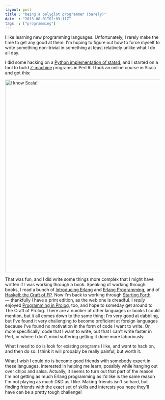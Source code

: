```yaml
---
layout: post
title : "being a polyglot programmer (barely)"
date  : "2013-08-01T02:03:11Z"
tags  : ["programming"]
---
```

I like learning new programming languages.  Unfortunately, I rarely make the
time to get any good at them.  I'm hoping to figure out how to force myself to
write something non-trivial in something at least relatively unlike what I do
all day.

I did some hacking on a [Python implementation of
statsd](https://github.com/sivy/py-statsd), and I started on a tool to build
[Z-machine](http://en.wikipedia.org/wiki/Z-machine) programs in Perl 6.  I took
an online course in Scala and got this:

<a href="http://www.flickr.com/photos/rjbs/9413234348/" title="I know Scala! by rjbs, on Flickr"><img src="http://farm4.staticflickr.com/3711/9413234348_d0f2f0e267_z.jpg" width="640" height="628" alt="I know Scala!"></a>

That was fun, and I did write some things more complex that I might have
written if I was working through a book.  Speaking of working through books, I
read a bunch of [Introducing
Erlang](http://shop.oreilly.com/product/0636920025818.do) and [Erlang
Programming](http://shop.oreilly.com/product/9780596518189.do), and of
[Haskell: the Craft of
FP](http://www.amazon.com/Haskell-Functional-Programming-International-Computer/dp/0201882957).
Now I'm back to working through [Starting
Forth](http://www.forth.com/starting-forth/) — thankfully I have a print
edition, as the web one is dreadful.  I *really* enjoyed [Programming in
Prolog](http://www.amazon.com/Programming-Prolog-Using-Standard-ebook/dp/B000PY4H32),
too, and hope to someday get around to The Craft of Prolog.  There are a number
of other languages or books I could mention, but it all comes down to the same
thing:  I'm very good at dabbling, but I've found it very challenging to become
proficient at foreign languages because I've found no motivation in the form of
code I want to write.  Or, more specifically, code that I want to write, but
that I can't write faster in Perl, or where I don't mind suffering getting it
done more laboriously.

What I need to do is look for existing programs I like, and want to hack on,
and then do so.  I think it will probably be really painful, but worth it.

What I *wish* I could do is become good friends with somebody expert in these
languages, interested in helping me learn, possibly while hanging out over
chips and salsa.  Actually, it seems to turn out that part of the reason I'm
not getting as much Erlang programming as I'd like is the same reason I'm not
playing as much D&D as I like.  Making friends isn't so hard, but finding
friends with the exact set of skills and interests you hope they'll have can be
a pretty tough challenge!

